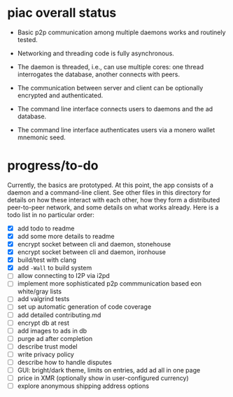 # piac overall status

- Basic p2p communication among multiple daemons works and routinely tested.

- Networking and threading code is fully asynchronous.

- The daemon is threaded, i.e., can use multiple cores: one thread interrogates
the database, another connects with peers.

- The communication between server and client can be optionally encrypted and
authenticated.

- The command line interface connects users to daemons and the ad database.

- The command line interface authenticates users via a monero wallet mnemonic seed.

# progress/to-do

Currently, the basics are prototyped. At this point, the app consists of a
daemon and a command-line client. See other files in this directory for details
on how these interact with each other, how they form a distributed peer-to-peer
network, and some details on what works already. Here is a todo list in no
particular order:

- [x] add todo to readme
- [x] add some more details to readme
- [x] encrypt socket between cli and daemon, stonehouse
- [x] encrypt socket between cli and daemon, ironhouse
- [x] build/test with clang
- [x] add `-Wall` to build system
- [ ] allow connecting to I2P via i2pd
- [ ] implement more sophisticated p2p commmunication based eon white/gray lists
- [ ] add valgrind tests
- [ ] set up automatic generation of code coverage
- [ ] add detailed contributing.md
- [ ] encrypt db at rest
- [ ] add images to ads in db
- [ ] purge ad after completion
- [ ] describe trust model
- [ ] write privacy policy
- [ ] describe how to handle disputes
- [ ] GUI: bright/dark theme, limits on entries, add ad all in one page
- [ ] price in XMR (optionally show in user-configured currency)
- [ ] explore anonymous shipping address options
